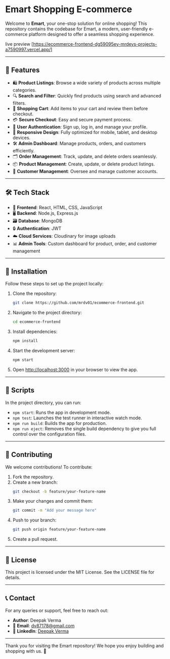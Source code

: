 # Emart Shopping E-commerce

Welcome to **Emart**, your one-stop solution for online shopping! This repository contains the codebase for Emart, a modern, user-friendly e-commerce platform designed to offer a seamless shopping experience.

live preview [https://ecommerce-frontend-dg59095ey-mrdevs-projects-a7590997.vercel.app/]

---

## 🌟 Features

- 🛍️ **Product Listings**: Browse a wide variety of products across multiple categories.
- 🔍 **Search and Filter**: Quickly find products using search and advanced filters.
- 🛒 **Shopping Cart**: Add items to your cart and review them before checkout.
- 💳 **Secure Checkout**: Easy and secure payment process.
- 👤 **User Authentication**: Sign up, log in, and manage your profile.
- 📱 **Responsive Design**: Fully optimized for mobile, tablet, and desktop devices.
- 🛠️ **Admin Dashboard**: Manage products, orders, and customers efficiently.
- 🗂️ **Order Management**: Track, update, and delete orders seamlessly.
- 📦 **Product Management**: Create, update, or delete product listings.
- 👥 **Customer Management**: Oversee and manage customer accounts.

---

## 🛠️ Tech Stack

- 🎨 **Frontend**: React, HTML, CSS, JavaScript
- 🖥️ **Backend**: Node.js, Express.js
- 🗃️ **Database**: MongoDB
- 🔒 **Authentication**: JWT
- ☁️ **Cloud Services**: Cloudinary for image uploads
- 📊 **Admin Tools**: Custom dashboard for product, order, and customer management

---

## 🚀 Installation

Follow these steps to set up the project locally:

1. Clone the repository:
   ```bash
   git clone https://github.com/mrdv01/ecommerce-frontend.git
   ```
2. Navigate to the project directory:
   ```bash
   cd ecommerce-frontend
   ```
3. Install dependencies:
   ```bash
   npm install
   ```
4. Start the development server:
   ```bash
   npm start
   ```
5. Open [http://localhost:3000](http://localhost:3000) in your browser to view the app.

---

## 📜 Scripts

In the project directory, you can run:

- `npm start`: Runs the app in development mode.
- `npm test`: Launches the test runner in interactive watch mode.
- `npm run build`: Builds the app for production.
- `npm run eject`: Removes the single build dependency to give you full control over the configuration files.

---

## 🤝 Contributing

We welcome contributions! To contribute:

1. Fork the repository.
2. Create a new branch:
   ```bash
   git checkout -b feature/your-feature-name
   ```
3. Make your changes and commit them:
   ```bash
   git commit -m "Add your message here"
   ```
4. Push to your branch:
   ```bash
   git push origin feature/your-feature-name
   ```
5. Create a pull request.

---

## 📄 License

This project is licensed under the MIT License. See the LICENSE file for details.

---

## 📞 Contact

For any queries or support, feel free to reach out:

- **Author**: Deepak Verma
- 📧 **Email**: dv87178@gmail.com
- 🔗 **LinkedIn**: [Deepak Verma](https://www.linkedin.com/in/deepak-verma-70665a226/)

---

Thank you for visiting the Emart repository! We hope you enjoy building and shopping with us. 🌟

